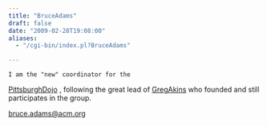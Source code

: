 ```yaml
---
title: "BruceAdams"
draft: false
date: "2009-02-28T19:08:00"
aliases:
  - "/cgi-bin/index.pl?BruceAdams"

---
```

    I am the "new" coordinator for the
[PittsburghDojo](/dojo/PittsburghDojo) , following the great lead of
[GregAkins](/people/GregAkins) who founded and still participates in the
group.

bruce.adams@acm.org
